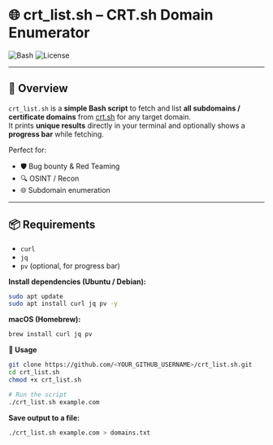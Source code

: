 # 🌐 crt_list.sh – CRT.sh Domain Enumerator

![Bash](https://img.shields.io/badge/Language-Bash-yellow?logo=gnu-bash&style=flat-square)
![License](https://img.shields.io/badge/License-MIT-blue?style=flat-square)

---

## 🚀 Overview

`crt_list.sh` is a **simple Bash script** to fetch and list **all subdomains / certificate domains** from [crt.sh](https://crt.sh/) for any target domain.  
It prints **unique results** directly in your terminal and optionally shows a **progress bar** while fetching.

Perfect for:  
- 🛡️ Bug bounty & Red Teaming  
- 🔍 OSINT / Recon  
- 🌐 Subdomain enumeration  

---

## 📦 Requirements

- `curl`  
- `jq`  
- `pv` (optional, for progress bar)  

**Install dependencies (Ubuntu / Debian):**
```bash
sudo apt update
sudo apt install curl jq pv -y
```
**macOS (Homebrew):**
```bash
brew install curl jq pv
```
**🏃 Usage**
```bash
git clone https://github.com/<YOUR_GITHUB_USERNAME>/crt_list.sh.git
cd crt_list.sh
chmod +x crt_list.sh

# Run the script
./crt_list.sh example.com
```
**Save output to a file:**
```bash
./crt_list.sh example.com > domains.txt
```
